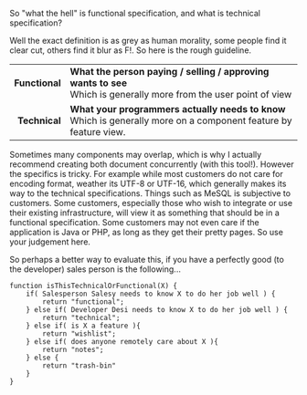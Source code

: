 So "what the hell" is functional specification, and what is technical specification?

Well the exact definition is as grey as human morality, some people find it clear cut, others find it blur as F!. So here is the rough guideline.

| | |
|---------------:|:-----------------------------------------------------------------------------------------------------------------------|
| **Functional** | **What the person paying / selling / approving wants to see** <br/>Which is generally more from the user point of view |
| **Technical**  | **What your programmers actually needs to know** <br/>Which is generally more on a component feature by feature view.  |

Sometimes many components may overlap, which is why I actually recommend creating both document concurrently (with this tool!). However the specifics is tricky. For example while most customers do not care for encoding format, weather its UTF-8 or UTF-16, which generally makes its way to the technical specifications. Things such as MeSQL is subjective to customers. Some customers, especially those who wish to integrate or use their existing infrastructure, will view it as something that should be in a functional specification. Some customers may not even care if the application is Java or PHP, as long as they get their pretty pages. So use your judgement here.

So perhaps a better way to evaluate this, if you have a perfectly good (to the developer) sales person is the following...

~~~
function isThisTechnicalOrFunctional(X) {
	if( Salesperson Salesy needs to know X to do her job well ) {
		return "functional";
	} else if( Developer Desi needs to know X to do her job well ) {
		return "technical";
	} else if( is X a feature ){
		return "wishlist";
	} else if( does anyone remotely care about X ){
		return "notes";
	} else {
		return "trash-bin"
	}
}
~~~
